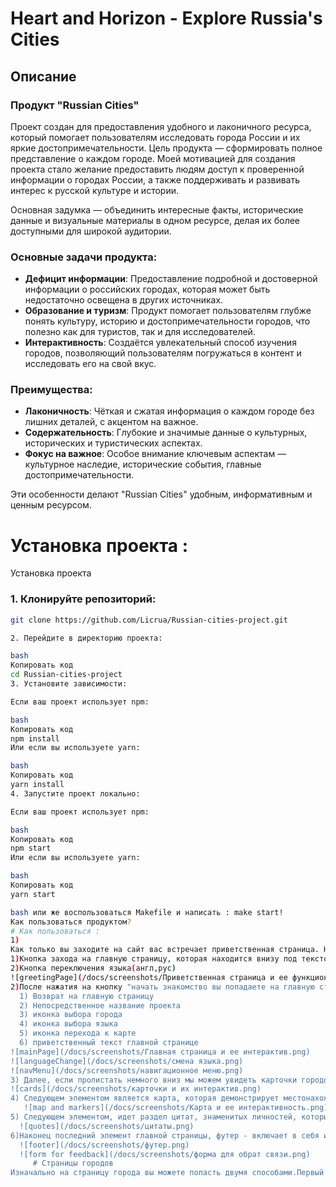 # Heart and Horizon - Explore Russia's Cities

## Описание

### Продукт "Russian Cities"
Проект создан для предоставления удобного и лаконичного ресурса, который помогает пользователям исследовать города России и их яркие достопримечательности. Цель продукта — сформировать полное представление о каждом городе. Моей мотивацией для создания проекта стало желание предоставить людям доступ к проверенной информации о городах России, а также поддерживать и развивать интерес к русской культуре и истории.

Основная задумка — объединить интересные факты, исторические данные и визуальные материалы в одном ресурсе, делая их более доступными для широкой аудитории.

### Основные задачи продукта:
- **Дефицит информации**: Предоставление подробной и достоверной информации о российских городах, которая может быть недостаточно освещена в других источниках.
- **Образование и туризм**: Продукт помогает пользователям глубже понять культуру, историю и достопримечательности городов, что полезно как для туристов, так и для исследователей.
- **Интерактивность**: Создаётся увлекательный способ изучения городов, позволяющий пользователям погружаться в контент и исследовать его на свой вкус.

### Преимущества:
- **Лаконичность**: Чёткая и сжатая информация о каждом городе без лишних деталей, с акцентом на важное.
- **Содержательность**: Глубокие и значимые данные о культурных, исторических и туристических аспектах.
- **Фокус на важное**: Особое внимание ключевым аспектам — культурное наследие, исторические события, главные достопримечательности.

Эти особенности делают "Russian Cities" удобным, информативным и ценным ресурсом.

# Установка проекта : 
Установка проекта
### 1. Клонируйте репозиторий:
```bash
git clone https://github.com/Licrua/Russian-cities-project.git

2. Перейдите в директорию проекта:

bash
Копировать код
cd Russian-cities-project
3. Установите зависимости:

Если ваш проект использует npm:

bash
Копировать код
npm install
Или если вы используете yarn:

bash
Копировать код
yarn install
4. Запустите проект локально:

Если ваш проект использует npm:

bash
Копировать код
npm start
Или если вы используете yarn:

bash
Копировать код
yarn start

bash или же воспользоваться Makefile и написать : make start!
Как пользоваться продуктом? 
# Как пользоваться : 
1)
Как только вы заходите на сайт вас встречает приветственная страница. На ней присутствует текст, а также ее интерактивные части:
1)Кнопка захода на главную страницу, которая находится внизу под текстом
2)Кнопка переключения языка(англ,рус)
![greetingPage](/docs/screenshots/Приветственная страница и ее функционал.png)
2)После нажатия на кнопку "начать знакомство вы попадаете на главную страницу. Главная страница включает в себя множество интерактивности,анимации, текста, взевозможный карточек, карту и цитаты. Также на этой странице мы впервые видим содержимое header с представленным интерактивными иконками, каждая из  частей имеет специальную нумерацию и  имеет следующее значение:
  1) Возврат на главную страницу
  2) Непосредственное название проекта
  3) иконка выбора города
  4) иконка выбора языка
  5) иконка перехода к карте
  6) приветственный текст главной странице
![mainPage](/docs/screenshots/Главная страница и ее интерактив.png)
![languageChange](/docs/screenshots/смена языка.png)
![navMenu](/docs/screenshots/навигационное меню.png)
3) Далее, если пролистать немного вниз мы можем увидеть карточки городов, с их описанием, а также интерактивную кнопку перехода на детальную информацию о городе. Картинка также прономерована, для лучшего понимания, где - 1)Иконка фильтрация, 2)Кнопка перехода на подробную информацию о городе, 3)Краткий текст о городе.
![cards](/docs/screenshots/карточки и их интерактив.png)
4) Следующем элементом является карта, которая демонстрирует местонахождение каждого из затрагиваемых городов. Карта можно отдалять и приближать. Также по месту прокрутки на страницы, у нас слево поялвяется стрелочка прокрутки для того, чтобы вернуться в начало страницы, она озабначена на картинке под цифрой - 2
   ![map and markers](/docs/screenshots/Карта и ее интерактивность.png)
5) Следующем элементом, идет раздел цитат, знаменитых личностей, которые подчеркивают культурные аспекты России. Эта личности выбраны не случайно, каждый из них активный путешественник, которой посетил много стран, в том числе Россию, именно поэтому их мнение так важно и подчеркивает многие тонкости. При наведении цитаты, при нажатии на синюю кнопку об авторе, вы можете ознакомиться с более подробной биографией личности.
  ![quotes](/docs/screenshots/цитаты.png)
6)Наконец последний элемент главной страницы, футер - включает в себя иконки, ведующие на соц сети автора(1), кнопка предложения для улучшения(2), при нажатии на которую открывается удобная форма, куда вы можете написать ваши пожелания, а я в свою очередь получу от Вас сообщения на почту, и дам Вам обратную связь. Последним элементом ялвляется кнопка подписки на рассылоку по обновлению сайта, перед подписанием, необходимо заполнить 2 обязательных поля(3) и нажать на синею кнопку (4)
  ![footer](/docs/screenshots/футер.png)
  ![form for feedback](/docs/screenshots/форма для обрат связи.png)
     # Страницы городов 
Изначально на страницу города вы можете попасть двумя способами.Первый способ это нажат по навигационной иконке и выбрать соответствующий город. ![navMenu](/docs/screenshots/навигационное меню.png). Второй способ это перейти в раздел карточек и нажать на кнопку "подробнее о городе". Таким образом вы окажитесь на станице выбранного Вами города. ![city](/docs/screenshots/город.png).  Страница город представляет из себя вводную, краткую информацию о городе, под заголовком "Информация". Затем идет второй раздел с каруселью, где представлены наиболее интересные места города, с кратеньким описаниями. Карусель может переключать изображения сама, либо же принудительно при нажатии соответствующих кнопок  ![carousel](/docs/screenshots/карусель.png). Наконец финальным разделов страницы является аккордеон с выживками, наиболее важной информации с точки зрения туристов и гостей города. Раздел с аккордионом состоит из 4 элементов: 1)Главный заголовок, 2)Подзаголовок аккордеона с возможностью нажатия на него и выползающем окошком инфрмации, 3)Кнопка возврата на предыдущую страницу, 4)Кнопка перехода на следующую страницу
